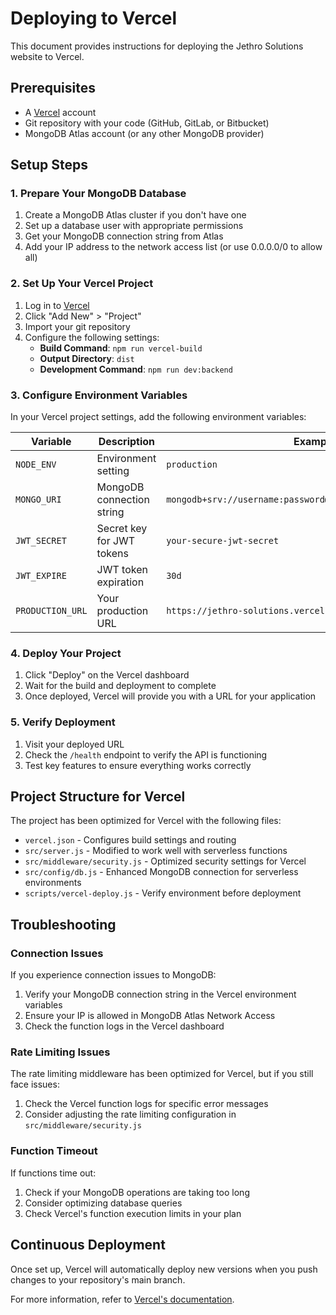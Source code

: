 # Deploying to Vercel

This document provides instructions for deploying the Jethro Solutions website to Vercel.

## Prerequisites

- A [Vercel](https://vercel.com) account
- Git repository with your code (GitHub, GitLab, or Bitbucket)
- MongoDB Atlas account (or any other MongoDB provider)

## Setup Steps

### 1. Prepare Your MongoDB Database

1. Create a MongoDB Atlas cluster if you don't have one
2. Set up a database user with appropriate permissions
3. Get your MongoDB connection string from Atlas
4. Add your IP address to the network access list (or use 0.0.0.0/0 to allow all)

### 2. Set Up Your Vercel Project

1. Log in to [Vercel](https://vercel.com)
2. Click "Add New" > "Project"
3. Import your git repository
4. Configure the following settings:
   - **Build Command**: `npm run vercel-build`
   - **Output Directory**: `dist`
   - **Development Command**: `npm run dev:backend`

### 3. Configure Environment Variables

In your Vercel project settings, add the following environment variables:

| Variable | Description | Example |
|----------|-------------|---------|
| `NODE_ENV` | Environment setting | `production` |
| `MONGO_URI` | MongoDB connection string | `mongodb+srv://username:password@cluster.mongodb.net/jethro` |
| `JWT_SECRET` | Secret key for JWT tokens | `your-secure-jwt-secret` |
| `JWT_EXPIRE` | JWT token expiration | `30d` |
| `PRODUCTION_URL` | Your production URL | `https://jethro-solutions.vercel.app` |

### 4. Deploy Your Project

1. Click "Deploy" on the Vercel dashboard
2. Wait for the build and deployment to complete
3. Once deployed, Vercel will provide you with a URL for your application

### 5. Verify Deployment

1. Visit your deployed URL
2. Check the `/health` endpoint to verify the API is functioning
3. Test key features to ensure everything works correctly

## Project Structure for Vercel

The project has been optimized for Vercel with the following files:

- `vercel.json` - Configures build settings and routing
- `src/server.js` - Modified to work well with serverless functions
- `src/middleware/security.js` - Optimized security settings for Vercel
- `src/config/db.js` - Enhanced MongoDB connection for serverless environments
- `scripts/vercel-deploy.js` - Verify environment before deployment

## Troubleshooting

### Connection Issues

If you experience connection issues to MongoDB:

1. Verify your MongoDB connection string in the Vercel environment variables
2. Ensure your IP is allowed in MongoDB Atlas Network Access
3. Check the function logs in the Vercel dashboard

### Rate Limiting Issues

The rate limiting middleware has been optimized for Vercel, but if you still face issues:

1. Check the Vercel function logs for specific error messages
2. Consider adjusting the rate limiting configuration in `src/middleware/security.js`

### Function Timeout

If functions time out:

1. Check if your MongoDB operations are taking too long
2. Consider optimizing database queries
3. Check Vercel's function execution limits in your plan

## Continuous Deployment

Once set up, Vercel will automatically deploy new versions when you push changes to your repository's main branch.

For more information, refer to [Vercel's documentation](https://vercel.com/docs). 